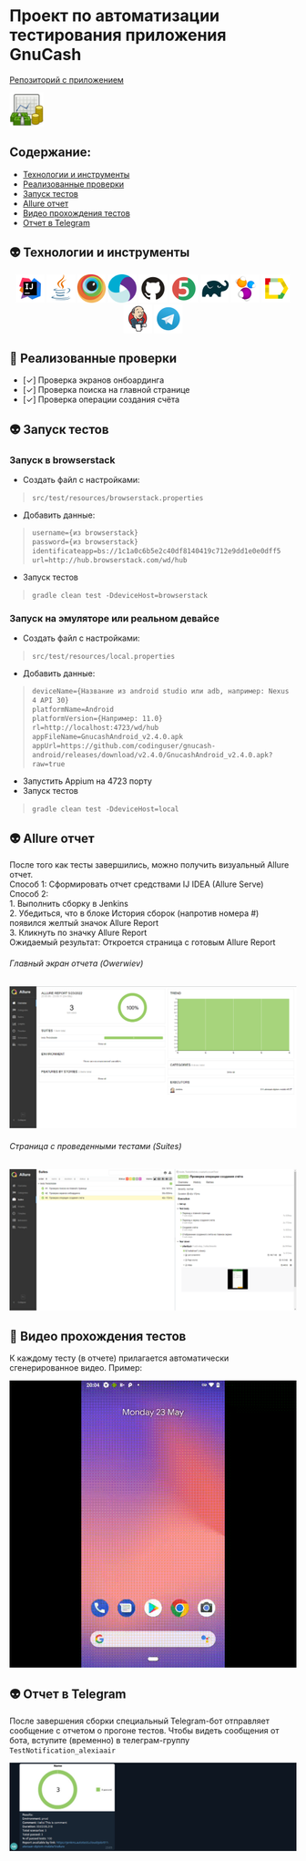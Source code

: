 # Проект по автоматизации тестирования приложения GnuCash
<a target="_blank" href="https://github.com/codinguser/gnucash-android">Репозиторий с приложением</a>

<a href="https://www.gnucash.org/"><img src="images\logoapp.png" height="60" alt="GnuCash"/></a>
## Содержание:
- [Технологии и инструменты](#alien-технологии-и-инструменты)
- [Реализованные проверки](#fairy-Реализованные-проверки)
- [Запуск тестов](#alien-Запуск-тестов)
- [Allure отчет](#alien-Allure-отчет)
- [Видео прохождения тестов](#fairy-Видео-прохождения-тестов)
- [Отчет в Telegram](#alien-Отчет-в-Telegram)

## :alien: Технологии и инструменты

<p align="center">
<a href="https://www.jetbrains.com/idea/"><img src="images\logo\Idea.svg" width="50" height="50"  alt="IDEA"/></a>
<a href="https://www.java.com/"><img src="images\logo\Java.svg" width="50" height="50"  alt="Java"/></a>
<a href="https://www.browserstack.com/"><img src="images\logo\browserstack-icon.svg" width="50" height="50"  alt="Browserstack"/></a>
<a href="https://appium.io/"><img src="images\logo\appium.svg" width=50" height="50"  alt="Appium"/></a>
<a href="https://github.com/"><img src="images\logo\GitHub.svg" width="50" height="50"  alt="Github"/></a>
<a href="https://junit.org/junit5/"><img src="images\logo\Junit5.svg" width="50" height="50"  alt="JUnit 5"/></a>
<a href="https://gradle.org/"><img src="images\logo\Gradle.svg" width="50" height="50"  alt="Gradle"/></a>
<a href="https://selenide.org/"><img src="images\logo\Selenide.svg" width="50" height="50"  alt="Selenide"/></a>
<a href="https://github.com/allure-framework/allure2"><img src="images\logo\Allure.svg" width="50" height="50"  alt="Allure"/></a>
<a href="https://www.jenkins.io/"><img src="images\logo\Jenkins.svg" width="50" height="50"  alt="Jenkins"/></a>
<a href="https://web.telegram.org/"><img width="50" height="50"  alt="Telegram" src="images\logo\Telegram.svg"></a>

## :fairy: Реализованные проверки
- [✓] Проверка экранов онбоардинга
- [✓] Проверка поиска на главной странице
- [✓] Проверка операции создания счёта

## :alien: Запуск тестов 
### Запуск в browserstack
* Создать файл с настройками:
> ```src/test/resources/browserstack.properties```
>
* Добавить данные:
>```
>username={из browserstack}
>password={из browserstack}
>identificateapp=bs://1c1a0c6b5e2c40df8140419c712e9dd1e0e0dff5
>url=http://hub.browserstack.com/wd/hub
>```
* Запуск тестов
> ```gradle clean test -DdeviceHost=browserstack```
### Запуск на эмуляторе или реальном девайсе
* Создать файл с настройками:
> ```src/test/resources/local.properties```
* Добавить данные:
>```
>deviceName={Название из android studio или adb, например: Nexus 4 API 30}
>platformName=Android
>platformVersion={Например: 11.0}
>rl=http://localhost:4723/wd/hub
>appFileName=GnucashAndroid_v2.4.0.apk
>appUrl=https://github.com/codinguser/gnucash-android/releases/download/v2.4.0/GnucashAndroid_v2.4.0.apk?raw=true
>```
* Запустить Appium на 4723 порту
* Запуск тестов
> ```gradle clean test -DdeviceHost=local```

## :alien: Allure отчет
После того как тесты завершились, можно получить визуальный Allure отчет.
<br>Способ 1: Сформировать отчет средствами IJ IDEA (Allure Serve)
<br>Способ 2:
<br>1. Выполнить сборку в Jenkins
<br>2. Убедиться, что в блоке История сборок (напротив номера #) появился желтый значок Allure Report
<br>3. Кликнуть по значку Allure Report
<br>Ожидаемый результат: Откроется страница с готовым Allure Report

###### Главный экран отчета (Owerwiev)
<p align="center">
<img title="Allure Graphics" src="images\allure_mian.png">
</p>

###### Страница с проведенными тестами (Suites)
<p align="center">
<img title="Allure Graphics" src="images\allure_tests.png">
</p>

## :fairy: Видео прохождения тестов
К каждому тесту (в отчете) прилагается автоматически сгенерированное видео. Пример:
<p align="center">
  <img title="Selenoid Video" src="images\video_test.gif" alt="video">
</p>

## :alien: Отчет в Telegram
После завершения сборки специальный Telegram-бот отправляет сообщение с отчетом о прогоне тестов.
Чтобы видеть сообщения от бота, вступите (временно) в телеграм-группу `TestNotification_alexiaair`

<p align="center">
<img title="Telegram Bot" src="images\telegram.png">
</p>